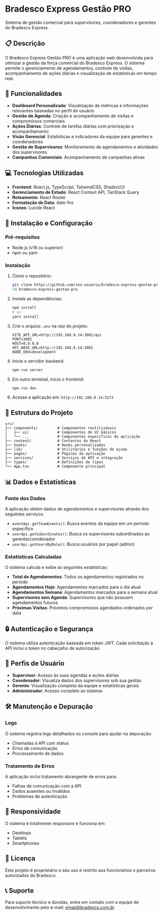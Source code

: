 # Bradesco Express Gestão PRO

Sistema de gestão comercial para supervisores, coordenadores e gerentes do Bradesco Express.

## 📋 Descrição

O Bradesco Express Gestão PRO é uma aplicação web desenvolvida para otimizar a gestão da força comercial do Bradesco Express. O sistema permite o gerenciamento de agendamentos, controle de visitas, acompanhamento de ações diárias e visualização de estatísticas em tempo real.

## 🚀 Funcionalidades

- **Dashboard Personalizado**: Visualização de métricas e informações relevantes baseadas no perfil do usuário
- **Gestão de Agenda**: Criação e acompanhamento de visitas e compromissos comerciais
- **Ações Diárias**: Controle de tarefas diárias com priorização e acompanhamento
- **Visão Gerencial**: Estatísticas e indicadores da equipe para gerentes e coordenadores
- **Gestão de Supervisores**: Monitoramento de agendamentos e atividades dos supervisores
- **Campanhas Comerciais**: Acompanhamento de campanhas ativas

## 💻 Tecnologias Utilizadas

- **Frontend**: React.js, TypeScript, TailwindCSS, Shadcn/UI
- **Gerenciamento de Estado**: React Context API, TanStack Query
- **Roteamento**: React Router
- **Formatação de Data**: date-fns
- **Ícones**: Lucide React

## 🔧 Instalação e Configuração

### Pré-requisitos

- Node.js (v16 ou superior)
- npm ou yarn

### Instalação

1. Clone o repositório:
   ```bash
   git clone https://github.com/seu-usuario/bradesco-express-gestao-pro.git
   cd bradesco-express-gestao-pro
   ```

2. Instale as dependências:
   ```bash
   npm install
   # ou
   yarn install
   ```

3. Crie o arquivo `.env` na raiz do projeto:
   ```
   VITE_API_URL=http://192.168.0.14:3001/api
   PORT=3001
   HOST=0.0.0.0
   API_BASE_URL=http://192.168.0.14:3001
   NODE_ENV=development
   ```

4. Inicie o servidor backend:
   ```bash
   npm run server
   ```

5. Em outro terminal, inicie o frontend:
   ```bash
   npm run dev
   ```

6. Acesse a aplicação em: `http://192.168.0.14:5173`

## 📁 Estrutura do Projeto

```
src/
├── components/         # Componentes reutilizáveis
│   ├── ui/             # Componentes de UI básicos
│   └── ...             # Componentes específicos da aplicação
├── context/            # Contextos do React
├── hooks/              # Hooks personalizados
├── lib/                # Utilitários e funções de ajuda
├── pages/              # Páginas da aplicação
├── services/           # Serviços de API e integração
├── types/              # Definições de tipos
└── App.tsx             # Componente principal
```

## 📊 Dados e Estatísticas

### Fonte dos Dados

A aplicação obtém dados de agendamentos e supervisores através dos seguintes serviços:

- `eventApi.getTeamEvents()`: Busca eventos da equipe em um período específico
- `userApi.getSubordinates()`: Busca os supervisores subordinados ao gerente/coordenador
- `userApi.getUsersByRole()`: Busca usuários por papel (admin)

### Estatísticas Calculadas

O sistema calcula e exibe as seguintes estatísticas:

- **Total de Agendamentos**: Todos os agendamentos registrados no período
- **Agendamentos Hoje**: Agendamentos marcados para o dia atual
- **Agendamentos Semana**: Agendamentos marcados para a semana atual
- **Supervisores sem Agenda**: Supervisores que não possuem agendamentos futuros
- **Próximas Visitas**: Próximos compromissos agendados ordenados por data

## 🔒 Autenticação e Segurança

O sistema utiliza autenticação baseada em token JWT. Cada solicitação à API inclui o token no cabeçalho de autorização.

## 👥 Perfis de Usuário

- **Supervisor**: Acesso às suas agendas e ações diárias
- **Coordenador**: Visualiza dados dos supervisores sob sua gestão
- **Gerente**: Visualização completa da equipe e estatísticas gerais
- **Administrador**: Acesso completo ao sistema

## 🛠️ Manutenção e Depuração

### Logs

O sistema registra logs detalhados no console para ajudar na depuração:

- Chamadas à API com status
- Erros de comunicação
- Processamento de dados

### Tratamento de Erros

A aplicação inclui tratamento abrangente de erros para:

- Falhas de comunicação com a API
- Dados ausentes ou inválidos
- Problemas de autenticação

## 📱 Responsividade

O sistema é totalmente responsivo e funciona em:

- Desktops
- Tablets
- Smartphones

## 📄 Licença

Este projeto é proprietário e seu uso é restrito aos funcionários e parceiros autorizados do Bradesco.

## 📞 Suporte

Para suporte técnico e dúvidas, entre em contato com a equipe de desenvolvimento pelo e-mail: [email@bradesco.com.br](mailto:email@bradesco.com.br)
